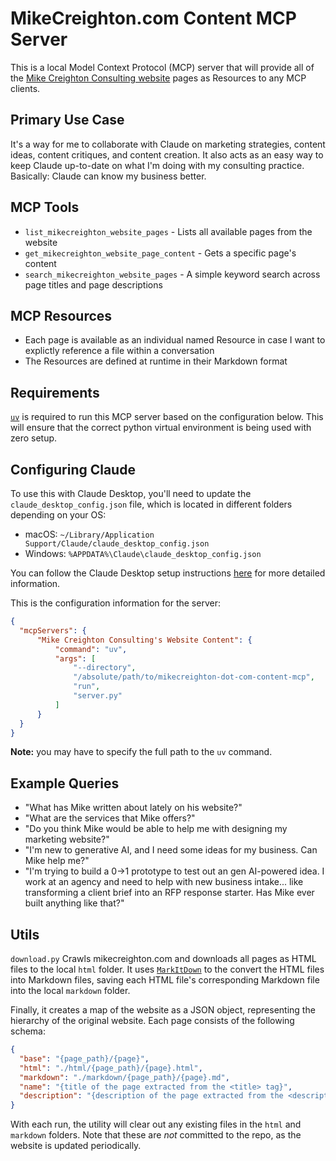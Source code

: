 # MikeCreighton.com Content MCP Server

This is a local Model Context Protocol (MCP) server that will provide all of the [Mike Creighton Consulting website](https://mikecreighton.com) pages as Resources to any MCP clients.

## Primary Use Case

It's a way for me to collaborate with Claude on marketing strategies, content ideas, content critiques, and content creation. It also acts as an easy way to keep Claude up-to-date on what I'm doing with my consulting practice. Basically: Claude can know my business better.

## MCP Tools

- `list_mikecreighton_website_pages` - Lists all available pages from the website
- `get_mikecreighton_website_page_content` - Gets a specific page's content
- `search_mikecreighton_website_pages` - A simple keyword search across page titles and page descriptions

## MCP Resources

- Each page is available as an individual named Resource in case I want to explictly reference a file within a conversation
- The Resources are defined at runtime in their Markdown format

## Requirements

[`uv`](https://github.com/astral-sh/uv) is required to run this MCP server based on the configuration below. This will ensure that the correct python virtual environment is being used with zero setup.

## Configuring Claude

To use this with Claude Desktop, you'll need to update the `claude_desktop_config.json` file, which is located in different folders depending on your OS:

- macOS: `~/Library/Application Support/Claude/claude_desktop_config.json`
- Windows: `%APPDATA%\Claude\claude_desktop_config.json`

You can follow the Claude Desktop setup instructions [here](https://modelcontextprotocol.io/quickstart/user) for more detailed information.

This is the configuration information for the server:

```json
{
  "mcpServers": {
      "Mike Creighton Consulting's Website Content": {
          "command": "uv",
          "args": [
              "--directory",
              "/absolute/path/to/mikecreighton-dot-com-content-mcp",
              "run",
              "server.py"
          ]
      }
  }
}
```

**Note:** you may have to specify the full path to the `uv` command.

## Example Queries

- "What has Mike written about lately on his website?"
- "What are the services that Mike offers?"
- "Do you think Mike would be able to help me with designing my marketing website?"
- "I'm new to generative AI, and I need some ideas for my business. Can Mike help me?"
- "I'm trying to build a 0->1 prototype to test out an gen AI-powered idea. I work at an agency and need to help with new business intake... like transforming a client brief into an RFP response starter. Has Mike ever built anything like that?"

## Utils

`download.py`
Crawls mikecreighton.com and downloads all pages as HTML files to the local `html` folder. It uses [`MarkItDown`](https://github.com/microsoft/markitdown) to the convert the HTML files into Markdown files, saving each HTML file's corresponding Markdown file into the local `markdown` folder.

Finally, it creates a map of the website as a JSON object, representing the hierarchy of the original website. Each page consists of the following schema:

```json
{
  "base": "{page_path}/{page}",
  "html": "./html/{page_path}/{page}.html",
  "markdown": "./markdown/{page_path}/{page}.md",
  "name": "{title of the page extracted from the <title> tag}",
  "description": "{description of the page extracted from the <description> tag}"
}
```

With each run, the utility will clear out any existing files in the `html` and `markdown` folders. Note that these are _not_ committed to the repo, as the website is updated periodically.